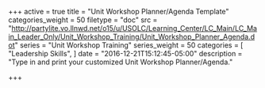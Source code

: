 +++
active = true
title = "Unit Workshop Planner/Agenda Template"
categories_weight = 50
filetype = "doc"
src = "http://partylite.vo.llnwd.net/o15/u/USOLC/Learning_Center/LC_Main/LC_Main_Leader_Only/Unit_Workshop_Training/Unit_Workshop_Planner_Agenda.dot"
series = "Unit Workshop Training"
series_weight = 50
categories = [
  "Leadership Skills",
]
date = "2016-12-21T15:12:45-05:00"
description = "Type in and print your customized Unit Workshop Planner/Agenda."

+++
